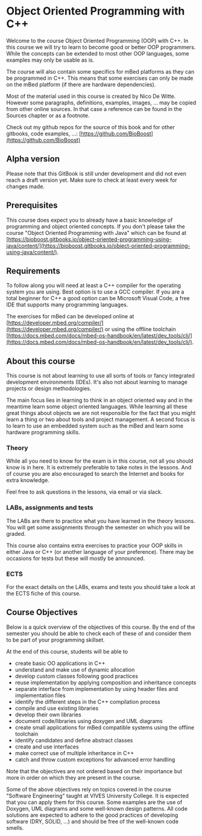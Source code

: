 # Object Oriented Programming with C++

Welcome to the course Object Oriented Programming (OOP) with C++. In this course we will try to learn to become good or better OOP programmers. While the concepts can be extended to most other OOP languages, some examples may only be usable as is.

The course will also contain some specifics for mBed platforms as they can be programmed in C++. This means that some exercises can only be made on the mBed platform (if there are hardware dependencies).

Most of the material used in this course is created by Nico De Witte. However some paragraphs, definitions, examples, images, ... may be copied from other online sources. In that case a reference can be found in the Sources chapter or as a footnote.

Check out my github repos for the source of this book and for other gitbooks, code examples, ...: [https://github.com/BioBoost](https://github.com/BioBoost)

## Alpha version

Please note that this GitBook is still under development and did not even reach a draft version yet. Make sure to check at least every week for changes made.

## Prerequisites

This course does expect you to already have a basic knowledge of programming and object oriented concepts. If you don't please take the course "Object Oriented Programming with Java" which can be found at [https://bioboost.gitbooks.io/object-oriented-programming-using-java/content/](https://bioboost.gitbooks.io/object-oriented-programming-using-java/content/).

## Requirements

To follow along you will need at least a C++ compiler for the operating system you are using. Best option is to use a GCC compiler. If you are a total beginner for C++ a good option can be Microsoft Visual Code, a free IDE that supports many programming languages.

The exercises for mBed can be developed online at [https://developer.mbed.org/compiler/](https://developer.mbed.org/compiler/) or using the offline toolchain [https://docs.mbed.com/docs/mbed-os-handbook/en/latest/dev_tools/cli/](https://docs.mbed.com/docs/mbed-os-handbook/en/latest/dev_tools/cli/).

## About this course

This course is not about learning to use all sorts of tools or fancy integrated development environments (IDEs). It's also not about learning to manage projects or design methodologies.

The main focus lies in learning to think in an object oriented way and in the meantime learn some object oriented languages. While learning all these great things about objects we are not responsible for the fact that you might learn a thing or two about tools and project management. A second focus is to learn to use an embedded system such as the mBed and learn some hardware programming skills.

### Theory

While all you need to know for the exam is in this course, not all you should know is in here. It is extremely preferable to take notes in the lessons. And of course you are also encouraged to search the Internet and books for extra knowledge.

Feel free to ask questions in the lessons, via email or via slack.

### LABs, assignments and tests

The LABs are there to practice what you have learned in the theory lessons. You will get some assignments through the semester on which you will be graded.

This course also contains extra exercises to practice your OOP skills in either Java or C++ (or another language of your preference).
There may be occasions for tests but these will mostly be announced.

### ECTS

For the exact details on the LABs, exams and tests you should take a look at the ECTS fiche of this course.

## Course Objectives

Below is a quick overview of the objectives of this course. By the end of the semester you should be able to check each of these of and consider them to be part of your programming skillset.

At the end of this course, students will be able to
* create basic OO applications in C++
* understand and make use of dynamic allocation
* develop custom classes following good practices
* reuse implementation by applying composition and inheritance concepts
* separate interface from implementation by using header files and implementation files
* identify the different steps in the C++ compilation process
* compile and use existing libraries
* develop their own libraries
* document code/libraries using doxygen and UML diagrams
* create small applications for mBed compatible systems using the offline toolchain
* identify candidates and define abstract classes
* create and use interfaces
* make correct use of multiple inheritance in C++
* catch and throw custom exceptions for advanced error handling

Note that the objectives are not ordered based on their importance but more in order on which they are present in the course.

Some of the above objectives rely on topics covered in the course "Software Engineering" taught at VIVES University College. It is expected that you can apply them for this course. Some examples are the use of Doxygen, UML diagrams and some well-known design patterns. All code solutions are expected to adhere to the good practices of developing software (DRY, SOLID, ...) and should be free of the well-known code smells.

